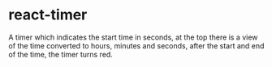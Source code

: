 # react-timer
A timer which indicates the start time in seconds, at the top there is a view of the time converted to hours, minutes and seconds, after the start and end of the time, the timer turns red.
